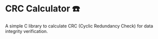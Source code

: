 # CRC Calculator ☎️

A simple C library to calculate CRC (Cyclic Redundancy Check) for data integrity verification.
